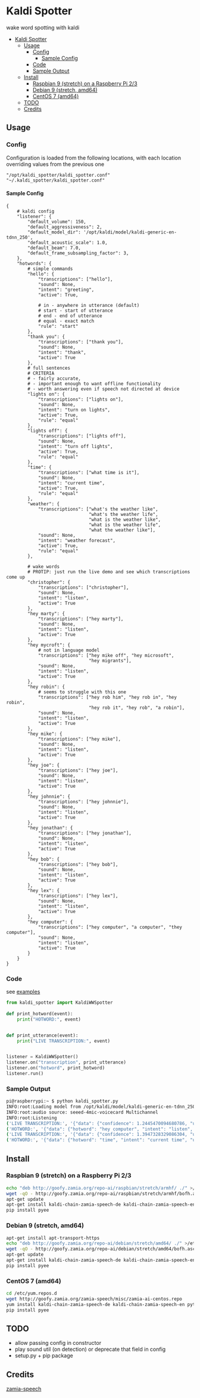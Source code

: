 # Kaldi Spotter

wake word spotting with kaldi

- [Kaldi Spotter](#kaldi-spotter)
  * [Usage](#usage)
    + [Config](#config)
      - [Sample Config](#sample-config)
    + [Code](#code)
    + [Sample Output](#sample-output)
  * [Install](#install)
    + [Raspbian 9 (stretch) on a Raspberry Pi 2/3](#raspbian-9--stretch--on-a-raspberry-pi-2-3)
    + [Debian 9 (stretch, amd64)](#debian-9--stretch--amd64-)
    + [CentOS 7 (amd64)](#centos-7--amd64-)
  * [TODO](#todo)
  * [Credits](#credits)

  
## Usage

### Config

Configuration is loaded from the following locations, with each location 
overriding values from the previous one

    "/opt/kaldi_spotter/kaldi_spotter.conf"
    "~/.kaldi_spotter/kaldi_spotter.conf"
    
#### Sample Config

```json5
{
    # kaldi config
    "listener": {
        "default_volume": 150,
        "default_aggressiveness": 2,
        "default_model_dir": '/opt/kaldi/model/kaldi-generic-en-tdnn_250',
        "default_acoustic_scale": 1.0,
        "default_beam": 7.0,
        "default_frame_subsampling_factor": 3,
    },
    "hotwords": {
        # simple commands
        "hello": {
            "transcriptions": ["hello"],
            "sound": None,
            "intent": "greeting",
            "active": True,

            # in - anywhere in utterance (default)
            # start - start of utterance
            # end - end of utterance
            # equal - exact match
            "rule": "start"
        },
        "thank you": {
            "transcriptions": ["thank you"],
            "sound": None,
            "intent": "thank",
            "active": True
        },
        # full sentences
        # CRITERIA
        # - fairly accurate,
        # - important enough to want offline functionality
        # - worth answering even if speech not directed at device
        "lights on": {
            "transcriptions": ["lights on"],
            "sound": None,
            "intent": "turn on lights",
            "active": True,
            "rule": "equal"
        },
        "lights off": {
            "transcriptions": ["lights off"],
            "sound": None,
            "intent": "turn off lights",
            "active": True,
            "rule": "equal"
        },
        "time": {
            "transcriptions": ["what time is it"],
            "sound": None,
            "intent": "current time",
            "active": True,
            "rule": "equal"
        },
        "weather": {
            "transcriptions": ["what's the weather like",
                               "what's the weather life",
                               "what is the weather like",
                               "what is the weather life",
                               "what the weather like"],
            "sound": None,
            "intent": "weather forecast",
            "active": True,
            "rule": "equal"
        },

        # wake words
        # PROTIP: just run the live demo and see which transcriptions come up
        "christopher": {
            "transcriptions": ["christopher"],
            "sound": None,
            "intent": "listen",
            "active": True
        },
        "hey marty": {
            "transcriptions": ["hey marty"],
            "sound": None,
            "intent": "listen",
            "active": True
        },
        "hey mycroft": {
            # not in language model
            "transcriptions": ["hey mike off", "hey microsoft",
                               "hey migrants"],
            "sound": None,
            "intent": "listen",
            "active": True
        },
        "hey robin": {
            # seems to struggle with this one
            "transcriptions": ["hey rob him", "hey rob in", "hey robin",
                               "hey rob it", "hey rob", "a robin"],
            "sound": None,
            "intent": "listen",
            "active": True
        },
        "hey mike": {
            "transcriptions": ["hey mike"],
            "sound": None,
            "intent": "listen",
            "active": True
        },
        "hey joe": {
            "transcriptions": ["hey joe"],
            "sound": None,
            "intent": "listen",
            "active": True
        },
        "hey johnnie": {
            "transcriptions": ["hey johnnie"],
            "sound": None,
            "intent": "listen",
            "active": True
        },
        "hey jonathan": {
            "transcriptions": ["hey jonathan"],
            "sound": None,
            "intent": "listen",
            "active": True
        },
        "hey bob": {
            "transcriptions": ["hey bob"],
            "sound": None,
            "intent": "listen",
            "active": True
        },
        "hey lex": {
            "transcriptions": ["hey lex"],
            "sound": None,
            "intent": "listen",
            "active": True
        },
        "hey computer": {
            "transcriptions": ["hey computer", "a computer", "they computer"],
            "sound": None,
            "intent": "listen",
            "active": True
        }
    }
}
```

### Code

see [examples](./examples)

```python
from kaldi_spotter import KaldiWWSpotter
    
def print_hotword(event):
    print("HOTWORD:", event)


def print_utterance(event):
    print("LIVE TRANSCRIPTION:", event)


listener = KaldiWWSpotter()
listener.on("transcription", print_utterance)
listener.on("hotword", print_hotword)
listener.run()
``` 

### Sample Output

```bash
pi@raspberrypi:~ $ python kaldi_spotter.py 
INFO:root:Loading model from /opt/kaldi/model/kaldi-generic-en-tdnn_250 ...
INFO:root:audio source: seeed-4mic-voicecard Multichannel
INFO:root:Listening
('LIVE TRANSCRIPTION:', '{"data": {"confidence": 1.2445470094680786, "utterance": "hey computer"}, "type": "transcription"}')
('HOTWORD:', '{"data": {"hotword": "hey computer", "intent": "listen", "utterance": "hey computer"}, "type": "hotword"}')
('LIVE TRANSCRIPTION:', '{"data": {"confidence": 1.3947328329086304, "utterance": "what time is it"}, "type": "transcription"}')
('HOTWORD:', '{"data": {"hotword": "time", "intent": "current time", "utterance": "what time is it"}, "type": "hotword"}')

```

## Install

### Raspbian 9 (stretch) on a Raspberry Pi 2/3
```bash
echo "deb http://goofy.zamia.org/repo-ai/raspbian/stretch/armhf/ ./" >/etc/apt/sources.list.d/zamia-ai.list
wget -qO - http://goofy.zamia.org/repo-ai/raspbian/stretch/armhf/bofh.asc | sudo apt-key add -
apt-get update
apt-get install kaldi-chain-zamia-speech-de kaldi-chain-zamia-speech-en python-kaldiasr python-nltools pulseaudio-utils pulseaudio
pip install pyee
```

### Debian 9 (stretch, amd64)
```bash
apt-get install apt-transport-https
echo "deb http://goofy.zamia.org/repo-ai/debian/stretch/amd64/ ./" >/etc/apt/sources.list.d/zamia-ai.list
wget -qO - http://goofy.zamia.org/repo-ai/debian/stretch/amd64/bofh.asc | sudo apt-key add -
apt-get update
apt-get install kaldi-chain-zamia-speech-de kaldi-chain-zamia-speech-en python-kaldiasr python-nltools pulseaudio-utils pulseaudio
pip install pyee
```


### CentOS 7 (amd64)
```bash
cd /etc/yum.repos.d
wget http://goofy.zamia.org/zamia-speech/misc/zamia-ai-centos.repo
yum install kaldi-chain-zamia-speech-de kaldi-chain-zamia-speech-en python-kaldiasr python-nltools pulseaudio-utils pulseaudio
pip install pyee
```

## TODO

- allow passing config in constructor
- play sound util (on detection) or deprecate that field in config
- setup.py + pip package

## Credits

[zamia-speech](https://github.com/gooofy/zamia-speech)